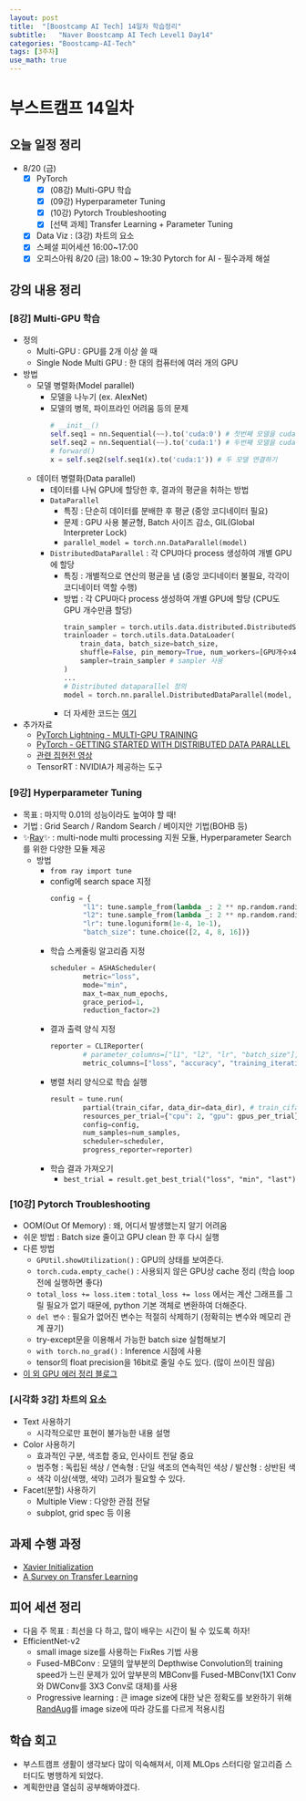 ```yaml
---
layout: post
title:  "[Boostcamp AI Tech] 14일차 학습정리"
subtitle:   "Naver Boostcamp AI Tech Level1 Day14"
categories: "Boostcamp-AI-Tech"
tags: [3주차]
use_math: true
---
```


# 부스트캠프 14일차

## 오늘 일정 정리

* 8/20 (금)
  - [x] PyTorch
    - [x] (08강) Multi-GPU 학습
    - [x] (09강) Hyperparameter Tuning
    - [x] (10강) Pytorch Troubleshooting
    - [x] [선택 과제] Transfer Learning + Parameter Tuning
  - [x] Data Viz : (3강) 차트의 요소
  - [x] 스페셜 피어세션 16:00~17:00
  - [x] 오피스아워 8/20 (금) 18:00 ~ 19:30 Pytorch for AI - 필수과제 해설

## 강의 내용 정리

### [8강] Multi-GPU 학습

* 정의
  * Multi-GPU : GPU를 2개 이상 쓸 때
  * Single Node Multi GPU : 한 대의 컴퓨터에 여러 개의 GPU
* 방법
  * 모델 병렬화(Model parallel)
    * 모델을 나누기 (ex. AlexNet)
    * 모델의 병목, 파이프라인 어려움 등의 문제
      ```python
      # __init__()
      self.seq1 = nn.Sequential(~~).to('cuda:0') # 첫번째 모델을 cuda 0에 할당
      self.seq2 = nn.Sequential(~~).to('cuda:1') # 두번째 모델을 cuda 1에 할당
      # forward()
      x = self.seq2(self.seq1(x).to('cuda:1')) # 두 모델 연결하기
      ```
  * 데이터 병렬화(Data parallel)
    * 데이터를 나눠 GPU에 할당한 후, 결과의 평균을 취하는 방법
    * `DataParallel`
      * 특징 : 단순히 데이터를 분배한 후 평균 (중앙 코디네이터 필요)
      * 문제 : GPU 사용 불균형, Batch 사이즈 감소, GIL(Global Interpreter Lock)
      * `parallel_model = torch.nn.DataParallel(model)`
    * `DistributedDataParallel` : 각 CPU마다 process 생성하여 개별 GPU에 할당
      * 특징 : 개별적으로 연산의 평균을 냄 (중앙 코디네이터 불필요, 각각이 코디네이터 역할 수행)
      * 방법 : 각 CPU마다 process 생성하여 개별 GPU에 할당 (CPU도 GPU 개수만큼 할당)
        ```python
        train_sampler = torch.utils.data.distributed.DistributedSampler(train_data)
        trainloader = torch.utils.data.DataLoader(
            train_data, batch_size=batch_size, 
            shuffle=False, pin_memory=True, num_workers=[GPU개수x4],
            sampler=train_sampler # sampler 사용
        )
        ...
        # Distributed dataparallel 정의
        model = torch.nn.parallel.DistributedDataParallel(model, device_ids=[gpu])
        ```
      * 더 자세한 코드는 [여기](https://blog.si-analytics.ai/12)
* 추가자료
  * [PyTorch Lightning - MULTI-GPU TRAINING](https://pytorch-lightning.readthedocs.io/en/stable/advanced/multi_gpu.html)
  * [PyTorch - GETTING STARTED WITH DISTRIBUTED DATA PARALLEL](https://pytorch.org/tutorials/intermediate/ddp_tutorial.html)
  * [관련 집현전 영상](https://youtu.be/w4a-ARCEiqU?t=1978)
  * TensorRT : NVIDIA가 제공하는 도구

### [9강] Hyperparameter Tuning

* 목표 : 마지막 0.01의 성능이라도 높여야 할 때!
* 기법 : Grid Search / Random Search / 베이지안 기법(BOHB 등)
* ✨[Ray](https://pytorch.org/tutorials/beginner/hyperparameter_tuning_tutorial.html)✨ : multi-node multi processing 지원 모듈, Hyperparameter Search를 위한 다양한 모듈 제공
  * 방법
    * `from ray import tune`
    * config에 search space 지정
      ```python
      config = {
              "l1": tune.sample_from(lambda _: 2 ** np.random.randint(2, 9)),
              "l2": tune.sample_from(lambda _: 2 ** np.random.randint(2, 9)),
              "lr": tune.loguniform(1e-4, 1e-1),
              "batch_size": tune.choice([2, 4, 8, 16])}
      ```
    * 학습 스케줄링 알고리즘 지정
      ```python
      scheduler = ASHAScheduler(
              metric="loss",
              mode="min",
              max_t=max_num_epochs,
              grace_period=1,
              reduction_factor=2)
      ```
    * 결과 출력 양식 지정
      ```python
      reporter = CLIReporter(
              # parameter_columns=["l1", "l2", "lr", "batch_size"],
              metric_columns=["loss", "accuracy", "training_iteration"])
      ```
    * 병렬 처리 양식으로 학습 실행
      ```python
      result = tune.run(
              partial(train_cifar, data_dir=data_dir), # train_cifar : full training function
              resources_per_trial={"cpu": 2, "gpu": gpus_per_trial},
              config=config,
              num_samples=num_samples,
              scheduler=scheduler,
              progress_reporter=reporter)
      ```
    * 학습 결과 가져오기
      * `best_trial = result.get_best_trial("loss", "min", "last")`

### [10강] Pytorch Troubleshooting

* OOM(Out Of Memory) : 왜, 어디서 발생했는지 알기 어려움
* 쉬운 방법 : Batch size 줄이고 GPU clean 한 후 다시 실행
* 다른 방법
  * `GPUtil.showUtilization()` : GPU의 상태를 보여준다.
  * `torch.cuda.empty_cache()` : 사용되지 않은 GPU상 cache 정리 (학습 loop 전에 실행하면 좋다)
  * `total_loss += loss.item` : `total_loss += loss` 에서는 계산 그래프를 그릴 필요가 없기 때문에,  python 기본 객체로 변환하여 더해준다.
  * `del 변수` : 필요가 없어진 변수는 적절히 삭제하기 (정확히는 변수와 메모리 관계 끊기)
  * try-except문을 이용해서 가능한 batch size 실험해보기
  * `with torch.no_grad()` : Inference 시점에 사용
  * tensor의 float precision을 16bit로 줄일 수도 있다. (많이 쓰이진 않음)
* [이 외 GPU 에러 정리 블로그](https://brstar96.github.io/shoveling/device_error_summary/)

### [시각화 3강] 차트의 요소

* Text 사용하기
  * 시각적으로만 표현이 불가능한 내용 설명
* Color 사용하기
  * 효과적인 구분, 색조합 중요, 인사이트 전달 중요
  * 범주형 : 독립된 색상 / 연속형 : 단일 색조의 연속적인 색상 / 발산형 : 상반된 색
  * 색각 이상(색맹, 색약) 고려가 필요할 수 있다.
* Facet(분할) 사용하기
  * Multiple View : 다양한 관점 전달
  * subplot, grid spec 등 이용

## 과제 수행 과정

* [Xavier Initialization](https://proceedings.mlr.press/v9/glorot10a/glorot10a.pdf)
* [A Survey on Transfer Learning](https://ieeexplore.ieee.org/document/5288526)

## 피어 세션 정리

* 다음 주 목표 : 최선을 다 하고, 많이 배우는 시간이 될 수 있도록 하자!
* EfficientNet-v2
  * small image size를 사용하는 FixRes 기법 사용
  * Fused-MBConv : 모델의 앞부분의 Depthwise Convolution의 training speed가 느린 문제가 있어 앞부분의 MBConv를 Fused-MBConv(1X1 Conv와 DWConv를 3X3 Conv로 대체)를 사용
  * Progressive learning : 큰 image size에 대한 낮은 정확도를 보완하기 위해 [RandAug](https://arxiv.org/abs/1909.13719)를 image size에 따라 강도를 다르게 적용시킴

## 학습 회고

* 부스트캠프 생활이 생각보다 많이 익숙해져서, 이제 MLOps 스터디랑 알고리즘 스터디도 병행하게 되었다.
* 계획한만큼 열심히 공부해봐야겠다.

